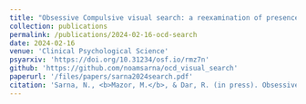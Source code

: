 ```yaml
---
title: "Obsessive Compulsive visual search: a reexamination of presence-absence asymmetries"
collection: publications
permalink: /publications/2024-02-16-ocd-search
date: 2024-02-16
venue: 'Clinical Psychological Science'
psyarxiv: 'https://doi.org/10.31234/osf.io/rmz7n'
github: 'https://github.com/noamsarna/ocd_visual_search'
paperurl: '/files/papers/sarna2024search.pdf'
citation: 'Sarna, N., <b>Mazor, M.</b>, & Dar, R. (in press). Obsessive Compulsive visual search: a reexamination of presence-absence asymmetries.'
---
```

